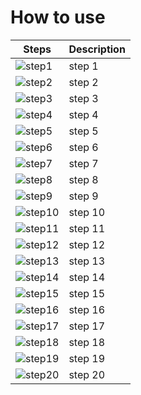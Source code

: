 # How to use

Steps | Description
------|------------
![step1](https://github.com/piuLAB-official/Particle_analyzer/blob/main/HowTo_steps/step1.png) | step 1
![step2](https://github.com/piuLAB-official/Particle_analyzer/blob/main/HowTo_steps/step2.png) | step 2
![step3](https://github.com/piuLAB-official/Particle_analyzer/blob/main/HowTo_steps/step3.png) | step 3
![step4](https://github.com/piuLAB-official/Particle_analyzer/blob/main/HowTo_steps/step4.png) | step 4
![step5](https://github.com/piuLAB-official/Particle_analyzer/blob/main/HowTo_steps/step5.png) | step 5
![step6](https://github.com/piuLAB-official/Particle_analyzer/blob/main/HowTo_steps/step6.png) | step 6
![step7](https://github.com/piuLAB-official/Particle_analyzer/blob/main/HowTo_steps/step7.png) | step 7
![step8](https://github.com/piuLAB-official/Particle_analyzer/blob/main/HowTo_steps/step8.png) | step 8
![step9](https://github.com/piuLAB-official/Particle_analyzer/blob/main/HowTo_steps/step9.png) | step 9
![step10](https://github.com/piuLAB-official/Particle_analyzer/blob/main/HowTo_steps/step10.png) | step 10
![step11](https://github.com/piuLAB-official/Particle_analyzer/blob/main/HowTo_steps/step11.png) | step 11
![step12](https://github.com/piuLAB-official/Particle_analyzer/blob/main/HowTo_steps/step12.png) | step 12
![step13](https://github.com/piuLAB-official/Particle_analyzer/blob/main/HowTo_steps/step13.png) | step 13
![step14](https://github.com/piuLAB-official/Particle_analyzer/blob/main/HowTo_steps/step14.png) | step 14
![step15](https://github.com/piuLAB-official/Particle_analyzer/blob/main/HowTo_steps/step15.png) | step 15
![step16](https://github.com/piuLAB-official/Particle_analyzer/blob/main/HowTo_steps/step16.png) | step 16
![step17](https://github.com/piuLAB-official/Particle_analyzer/blob/main/HowTo_steps/step17.png) | step 17
![step18](https://github.com/piuLAB-official/Particle_analyzer/blob/main/HowTo_steps/step18.png) | step 18
![step19](https://github.com/piuLAB-official/Particle_analyzer/blob/main/HowTo_steps/step19.png) | step 19
![step20](https://github.com/piuLAB-official/Particle_analyzer/blob/main/HowTo_steps/step20.png) | step 20

